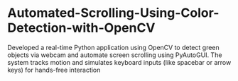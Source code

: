 # Automated-Scrolling-Using-Color-Detection-with-OpenCV
Developed a real-time Python application using OpenCV to detect green objects via webcam and automate screen scrolling using PyAutoGUI. The system tracks motion and simulates keyboard inputs (like spacebar or arrow keys) for hands-free interaction
